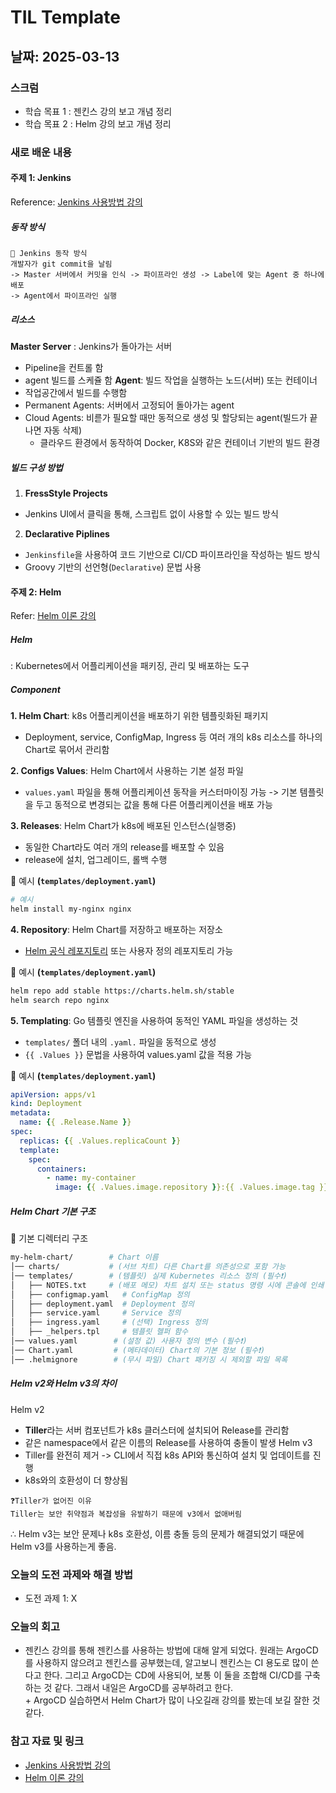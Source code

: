 # TIL Template

## 날짜: 2025-03-13

### 스크럼
- 학습 목표 1 : 젠킨스 강의 보고 개념 정리
- 학습 목표 2 : Helm 강의 보고 개념 정리

### 새로 배운 내용
#### 주제 1: Jenkins
Reference: [Jenkins 사용방법 강의](https://www.youtube.com/watch?v=6YZvp2GwT0A)
##### 동작 방식
```
🚀 Jenkins 동작 방식
개발자가 git commit을 날림 
-> Master 서버에서 커밋을 인식 -> 파이프라인 생성 -> Label에 맞는 Agent 중 하나에 배포 
-> Agent에서 파이프라인 실행
```

##### 리소스
**Master Server** : Jenkins가 돌아가는 서버
- Pipeline을 컨트롤 함
- agent 빌드를 스케쥴 함
**Agent**: 빌드 작업을 실행하는 노드(서버) 또는 컨테이너
- 작업공간에서 빌드를 수행함
- Permanent Agents: 서버에서 고정되어 돌아가는 agent
- Cloud Agents: 비륻가 필요할 때만 동적으로 생성 및 할당되는 agent(빌드가 끝나면 자동 삭제)
	- 클라우드 환경에서 동작하여 Docker, K8S와 같은 컨테이너 기반의 빌드 환경

##### 빌드 구성 방법
1. **FressStyle Projects**
- Jenkins UI에서 클릭을 통해, 스크립트 없이 사용할 수 있는 빌드 방식
2. **Declarative Piplines**
-  `Jenkinsfile`을 사용하여 코드 기반으로 CI/CD 파이프라인을 작성하는 빌드 방식
- Groovy 기반의 선언형(`Declarative`) 문법 사용

#### 주제 2: Helm
Refer: [Helm 이론 강의](https://www.youtube.com/watch?v=w51lDVuRWuk)
##### Helm
: Kubernetes에서 어플리케이션을 패키징, 관리 및 배포하는 도구

##### Component
**1. Helm Chart**: k8s 어플리케이션을 배포하기 위한 템플릿화된 패키지
- Deployment, service, ConfigMap, Ingress 등 여러 개의 k8s 리소스를 하나의 Chart로 묶어서 관리함

**2. Configs Values**: Helm Chart에서 사용하는 기본 설정 파일
- `values.yaml` 파일을 통해 어플리케이션 동작을 커스터마이징 가능 
	-> 기본 템플릿을 두고 동적으로 변경되는 값을 통해 다른 어플리케이션을 배포 가능

**3. Releases**: Helm Chart가 k8s에 배포된 인스턴스(실행중)
- 동일한 Chart라도 여러 개의 release를 배포할 수 있음
- release에 설치, 업그레이드, 롤백 수행

📌 예시 **(`templates/deployment.yaml`)**
```sh
# 예시
helm install my-nginx nginx
```

**4. Repository**: Helm Chart를 저장하고 배포하는 저장소
- [Helm 공식 레포지토리](https://artifacthub.io/) 또는 사용자 정의 레포지토리 가능

📌 예시 **(`templates/deployment.yaml`)**
```sh
helm repo add stable https://charts.helm.sh/stable
helm search repo nginx
```

**5. Templating**: Go 템플릿 엔진을 사용하여 동적인  YAML 파일을 생성하는 것
- `templates/` 폴더 내의 `.yaml.` 파일을 동적으로 생성
- `{{ .Values }}` 문법을 사용하여 values.yaml 값을 적용 가능

📌 예시 **(`templates/deployment.yaml`)**
```yaml
apiVersion: apps/v1
kind: Deployment
metadata:
  name: {{ .Release.Name }}
spec:
  replicas: {{ .Values.replicaCount }}
  template:
    spec:
      containers:
        - name: my-container
          image: {{ .Values.image.repository }}:{{ .Values.image.tag }}
```

##### Helm Chart 기본 구조
📌 기본 디렉터리 구조
```sh
my-helm-chart/        # Chart 이름
│── charts/           # (서브 차트) 다른 Chart를 의존성으로 포함 가능
│── templates/        # (템플릿) 실제 Kubernetes 리소스 정의 (필수❗)
│   ├── NOTES.txt     # (배포 메모) 차트 설치 또는 status 명령 시에 콘솔에 인쇄
│   ├── configmap.yaml   # ConfigMap 정의
│   ├── deployment.yaml  # Deployment 정의
│   ├── service.yaml     # Service 정의
│   ├── ingress.yaml     # (선택) Ingress 정의
│   ├── _helpers.tpl     # 템플릿 헬퍼 함수
│── values.yaml        # (설정 값) 사용자 정의 변수 (필수❗)
│── Chart.yaml         # (메타데이터) Chart의 기본 정보 (필수❗)
│── .helmignore        # (무시 파일) Chart 패키징 시 제외할 파일 목록
```

##### Helm v2와 Helm v3의 차이
Helm v2
- **Tiller**라는 서버 컴포넌트가 k8s 클러스터에 설치되어 Release를 관리함
- 같은 namespace에서 같은 이름의 Release를 사용하여 충돌이 발생
Helm v3
- Tiller를 완전히 제거 -> CLI에서 직접 k8s API와 통신하여 설치 및 업데이트를 진행
- k8s와의 호환성이 더 향상됨

```
❓Tiller가 없어진 이유
Tiller는 보안 취약점과 복잡성을 유발하기 때문에 v3에서 없애버림
```

∴ Helm v3는 보안 문제나 k8s 호환성, 이름 충돌 등의 문제가 해결되었기 때문에 Helm v3를 사용하는게 좋음.


### 오늘의 도전 과제와 해결 방법
- 도전 과제 1: X

### 오늘의 회고
- 젠킨스 강의를 통해 젠킨스를 사용하는 방법에 대해 알게 되었다. 원래는 ArgoCD를 사용하지 않으려고 젠킨스를 공부했는데, 알고보니 젠킨스는 CI 용도로 많이 쓴다고 한다. 그리고 ArgoCD는 CD에 사용되어, 보통 이 둘을 조합해 CI/CD를 구축하는 것 같다. 그래서 내일은 ArgoCD를 공부하려고 한다.<br>
\+ ArgoCD 실습하면서 Helm Chart가 많이 나오길래 강의를 봤는데 보길 잘한 것 같다.

### 참고 자료 및 링크
- [Jenkins 사용방법 강의](https://www.youtube.com/watch?v=6YZvp2GwT0A)
- [Helm 이론 강의](https://www.youtube.com/watch?v=w51lDVuRWuk)

